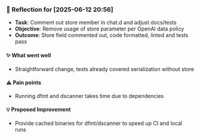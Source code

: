 ### :book: Reflection for [2025-06-12 20:56]
  - **Task**: Comment out store member in chat.d and adjust docs/tests
  - **Objective**: Remove usage of store parameter per OpenAI data policy
  - **Outcome**: Store field commented out, code formatted, linted and tests pass

#### :sparkles: What went well
  - Straightforward change, tests already covered serialization without store

#### :warning: Pain points
  - Running dfmt and dscanner takes time due to dependencies

#### :bulb: Proposed Improvement
  - Provide cached binaries for dfmt/dscanner to speed up CI and local runs
